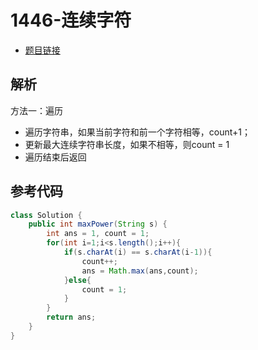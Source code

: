 # 1446-连续字符

- [题目链接](https://leetcode-cn.com/problems/consecutive-characters/)

## 解析

方法一：遍历
- 遍历字符串，如果当前字符和前一个字符相等，count+1；
- 更新最大连续字符串长度，如果不相等，则count = 1
- 遍历结束后返回

## 参考代码
```Java
class Solution {
    public int maxPower(String s) {
        int ans = 1, count = 1;
        for(int i=1;i<s.length();i++){
            if(s.charAt(i) == s.charAt(i-1)){
                count++;
                ans = Math.max(ans,count);
            }else{
                count = 1;
            }
        }
        return ans;
    }
}
```
